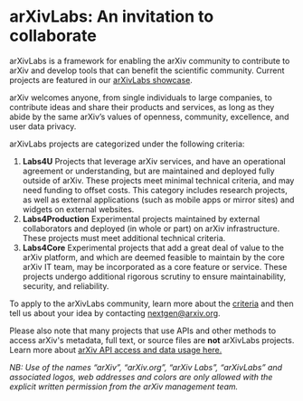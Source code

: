 # arXivLabs: An invitation to collaborate 

arXivLabs is a framework for enabling the arXiv community to contribute to arXiv and develop tools that can benefit the scientific community. Current projects are featured in our [arXivLabs showcase](showcase).

arXiv welcomes anyone, from single individuals to large companies, to contribute ideas and share their products and services, as long as they abide by the same arXiv’s values of openness, community, excellence, and user data privacy.

arXivLabs projects are categorized under the following criteria:

1. **Labs4U** Projects that leverage arXiv services, and have an operational agreement or understanding, but are maintained and deployed fully outside of arXiv. These projects meet minimal technical criteria, and may need funding to offset costs. This category includes research projects, as well as external applications (such as mobile apps or mirror sites) and widgets on external websites. 
2. **Labs4Production** Experimental projects maintained by external collaborators and deployed (in whole or part) on arXiv infrastructure. These projects must meet additional technical criteria.
3. **Labs4Core** Experimental projects that add a great deal of value to the arXiv platform, and which are deemed feasible to maintain by the core arXiv IT team, may be incorporated as a core feature or service. These projects undergo additional rigorous scrutiny to ensure maintainability, security, and reliability.

To apply to the arXivLabs community, learn more about the [criteria](criteria) and then tell us about your idea by contacting nextgen@arxiv.org. 

Please also note that many projects that use APIs and other methods to access arXiv's metadata, full text, or source files are **not** arXivLabs projects. Learn more about [arXiv API access and data usage here.](https://arxiv.org/help/api/)

_NB: Use of the names “arXiv”, “arXiv.org”, “arXiv Labs”, “arXivLabs” and associated logos, web addresses and colors are only allowed with the explicit written permission from the arXiv management team._ 
